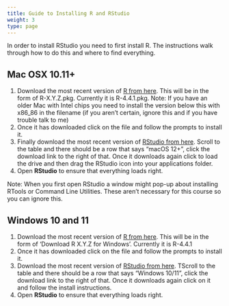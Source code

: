 ```yaml
---
title: Guide to Installing R and RStudio
weight: 3
type: page
---
```


In order to install RStudio you need to first install R. The instructions walk through how to do this and where to find everything.

Mac OSX 10.11+
------

1. Download the most recent version of [R from here](https://cran.r-project.org/bin/macosx/). This will be in the form of R-X.Y.Z.pkg. Currently it is R-4.4.1.pkg. Note: If you have an older Mac with Intel chips you need to install the version below this with x86_86 in the filename (if you aren’t certain, ignore this and if you have trouble talk to me)
2. Once it has downloaded click on the file and follow the prompts to install it.
3. Finally download the most recent version of [RStudio from here](https://posit.co/download/rstudio-desktop/#download). Scroll to the table and there should be a row that says “macOS 12+”, click the download link to the right of that. Once it downloads again click to load the drive and then drag the RStudio icon into your applications folder.
4. Open **RStudio** to ensure that everything loads right.

Note: When you first open RStudio a window might pop-up about installing RTools or Command Line Utilities. These aren’t necessary for this course so you can ignore this.

Windows 10 and 11
------

1. Download the most recent version of [R from here](https://cran.r-project.org/bin/windows/base/). This will be in the form of ‘Download R X.Y.Z for Windows’. Currently it is R-4.4.1
2. Once it has downloaded click on the file and follow the prompts to install it.
3. Download the most recent version of [RStudio from here](https://posit.co/download/rstudio-desktop/#download). TScroll to the table and there should be a row that says “Windows 10/11”, click the download link to the right of that. Once it downloads again click on it and follow the install instructions.
4. Open **RStudio** to ensure that everything loads right.
